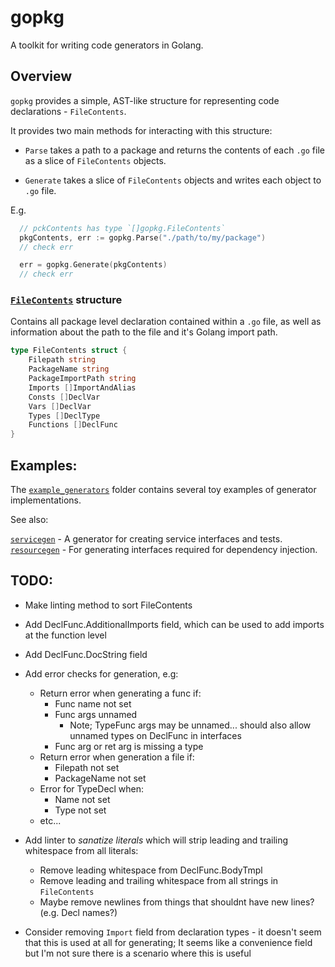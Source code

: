 gopkg
=====

A toolkit for writing code generators in Golang.

## Overview

`gopkg` provides a simple, AST-like structure for representing code declarations - `FileContents`.

It provides two main methods for interacting with this structure:

* `Parse` takes a path to a package and returns the contents of each `.go` file as a slice of `FileContents` objects.

* `Generate` takes a slice of `FileContents` objects and writes each object to `.go` file.

E.g.
```go
  // pckContents has type `[]gopkg.FileContents`
  pkgContents, err := gopkg.Parse("./path/to/my/package")
  // check err

  err = gopkg.Generate(pkgContents)
  // check err
```

### [`FileContents`](https://github.com/thecodedproject/gopkg/blob/main/types.go#L7) structure

Contains all package level declaration contained within a `.go` file, as well as information about the path to the file and it's Golang import path.

```go
type FileContents struct {
	Filepath string
	PackageName string
	PackageImportPath string
	Imports []ImportAndAlias
	Consts []DeclVar
	Vars []DeclVar
	Types []DeclType
	Functions []DeclFunc
}
```

## Examples:

The [`example_generators`](https://github.com/thecodedproject/gopkg/tree/main/example_generators) folder contains several toy examples of generator implementations.

See also:

[`servicegen`](https://github.com/thecodedproject/servicegen`) - A generator for creating service interfaces and tests.
[`resourcegen`](https://github.com/thecodedproject/servicegen) - For generating interfaces required for dependency injection.


## TODO:

* Make linting method to sort FileContents


* Add DeclFunc.AdditionalImports field, which can be used to add imports at the function level

* Add DeclFunc.DocString field

* Add error checks for generation, e.g:

  * Return error when generating a func if:
    * Func name not set
    * Func args unnamed
      * Note; TypeFunc args may be unnamed... should also allow unnamed types on DeclFunc in interfaces
    * Func arg or ret arg is missing a type
  * Return error when generation a file if:
    * Filepath not set
    * PackageName not set
  * Error for TypeDecl when:
    * Name not set
    * Type not set
  * etc...

* Add linter to _sanatize literals_ which will strip leading and trailing whitespace from all literals:
  * Remove leading whitespace from DeclFunc.BodyTmpl
  * Remove leading and trailing whitespace from all strings in `FileContents`
  * Maybe remove newlines from things that shouldnt have new lines? (e.g. Decl names?)

* Consider removing `Import` field from declaration types - it doesn't seem that this is used at all for generating; It seems like a convenience field but I'm not sure there is a scenario where this is useful

